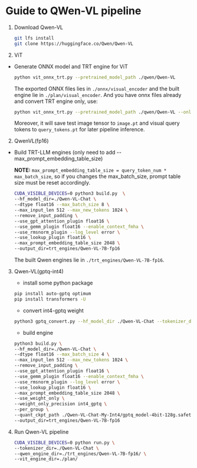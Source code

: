 # Guide to QWen-VL pipeline
1. Download Qwen-VL
    ```bash
    git lfs install
    git clone https://huggingface.co/Qwen/Qwen-VL
    ```
2. ViT
- Generate ONNX model and TRT engine for ViT
    ```bash
    python vit_onnx_trt.py --pretrained_model_path ./qwen/Qwen-VL
    ```
    The exported ONNX files lies in `./onnx/visual_encoder` and the built engine lie in `./plan/visual_encoder`. And you have onnx files already and convert TRT engine only, use:
    ```bash
    python vit_onnx_trt.py --pretrained_model_path ./qwen/Qwen-VL --only_trt
    ```
    Moreover, it will save test image tensor to `image.pt` and visual query tokens to `query_tokens.pt` for later pipeline inference.

2. QwenVL(fp16)

- Build TRT-LLM engines (only need to add --max_prompt_embedding_table_size)

    **NOTE:** `max_prompt_embedding_table_size = query_token_num * max_batch_size`, so if you changes the max_batch_size, prompt table size must be reset accordingly.
    ```bash
    CUDA_VISIBLE_DEVICES=0 python3 build.py  \
	--hf_model_dir=./Qwen-VL-Chat \
	--dtype float16 --max_batch_size 8 \
	--max_input_len 512 --max_new_tokens 1024 \
	--remove_input_padding \
	--use_gpt_attention_plugin float16 \
	--use_gemm_plugin float16 --enable_context_fmha \
	--use_rmsnorm_plugin --log_level error \
	--use_lookup_plugin float16 \
	--max_prompt_embedding_table_size 2048 \
	--output_dir=trt_engines/Qwen-VL-7B-fp16
    ```
    The built Qwen engines lie in `./trt_engines/Qwen-VL-7B-fp16`.

3. Qwen-VL(gptq-int4)
    - install some python package
    ```bash
    pip install auto-gptq optimum
    pip install transformers -U
    ```
   
    - convert int4-gptq weight
    ```bash
    python3 gptq_convert.py --hf_model_dir ./Qwen-VL-Chat --tokenizer_dir ./Qwen-VL-Chat --quant_ckpt_path ./Qwen-VL-Chat-My-Int4
    ```
   
    - build engine
    ```bash
    python3 build.py \
	--hf_model_dir=./Qwen-VL-Chat \
	--dtype float16 --max_batch_size 4 \
	--max_input_len 512 --max_new_tokens 1024 \
	--remove_input_padding \
	--use_gpt_attention_plugin float16 \
	--use_gemm_plugin float16 --enable_context_fmha \
	--use_rmsnorm_plugin --log_level error \
	--use_lookup_plugin float16 \
	--max_prompt_embedding_table_size 2048 \
	--use_weight_only \
    --weight_only_precision int4_gptq \
    --per_group \
    --quant_ckpt_path ./Qwen-VL-Chat-My-Int4/gptq_model-4bit-128g.safetensors \
	--output_dir=trt_engines/Qwen-VL-7B-fp16 
    ```

4. Run Qwen-VL pipeline
    ```bash
    CUDA_VISIBLE_DEVICES=0 python run.py \
	--tokenizer_dir=./Qwen-VL-Chat \
	--qwen_engine_dir=./trt_engines/Qwen-VL-7B-fp16/ \
	--vit_engine_dir=./plan/
    ```
